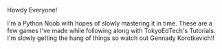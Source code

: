 Howdy Everyone!

I'm a Python Noob with hopes of slowly mastering it in time.
These are a few games I've made while following along with TokyoEdTech's Tutorials.
I'm slowly getting the hang of things so watch out Gennady Korotkevich!!
